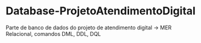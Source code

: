 # Database-ProjetoAtendimentoDigital
Parte de banco de dados do projeto de atendimento digital -> MER Relacional, comandos DML, DDL, DQL
